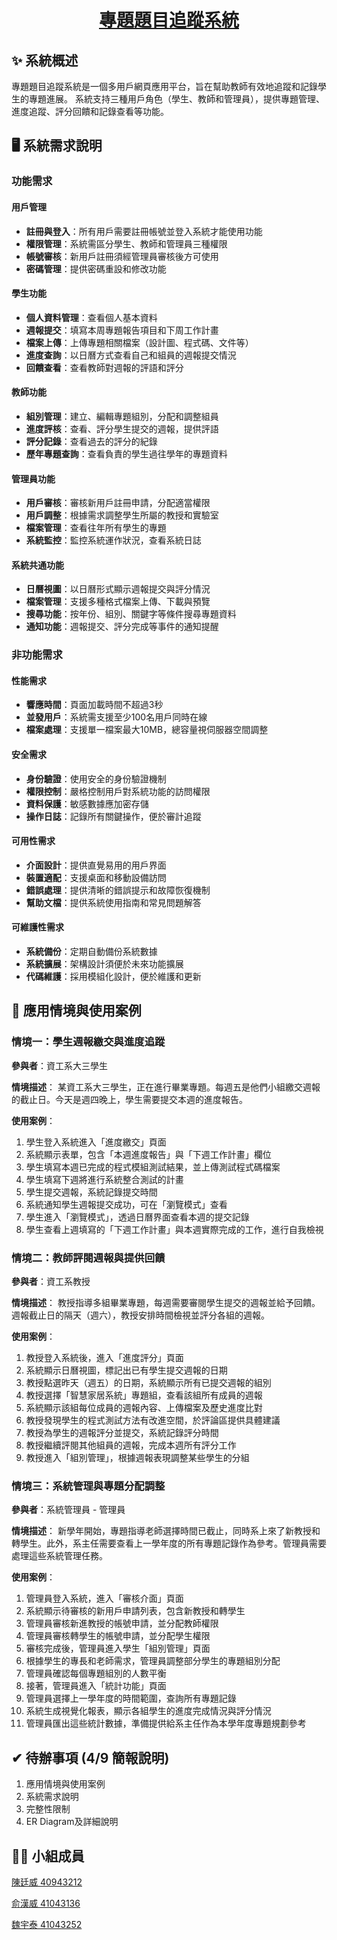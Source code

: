 <div align="center"><a name="readme-top"></a>

# [專題題目追蹤系統][project-url]

</div>

## ✨ 系統概述
專題題目追蹤系統是一個多用戶網頁應用平台，旨在幫助教師有效地追蹤和記錄學生的專題進展。
系統支持三種用戶角色（學生、教師和管理員），提供專題管理、進度追蹤、評分回饋和記錄查看等功能。

## 🖥️ 系統需求說明

### 功能需求

#### 用戶管理
- **註冊與登入**：所有用戶需要註冊帳號並登入系統才能使用功能
- **權限管理**：系統需區分學生、教師和管理員三種權限
- **帳號審核**：新用戶註冊須經管理員審核後方可使用
- **密碼管理**：提供密碼重設和修改功能

#### 學生功能
- **個人資料管理**：查看個人基本資料
- **週報提交**：填寫本周專題報告項目和下周工作計畫
- **檔案上傳**：上傳專題相關檔案（設計圖、程式碼、文件等）
- **進度查詢**：以日曆方式查看自己和組員的週報提交情況
- **回饋查看**：查看教師對週報的評語和評分

#### 教師功能
- **組別管理**：建立、編輯專題組別，分配和調整組員
- **進度評核**：查看、評分學生提交的週報，提供評語
- **評分記錄**：查看過去的評分的紀錄
- **歷年專題查詢**：查看負責的學生過往學年的專題資料

#### 管理員功能
- **用戶審核**：審核新用戶註冊申請，分配適當權限
- **用戶調整**：根據需求調整學生所屬的教授和實驗室
- **檔案管理**：查看往年所有學生的專題
- **系統監控**：監控系統運作狀況，查看系統日誌

#### 系統共通功能
- **日曆視圖**：以日曆形式顯示週報提交與評分情況
- **檔案管理**：支援多種格式檔案上傳、下載與預覽
- **搜尋功能**：按年份、組別、關鍵字等條件搜尋專題資料
- **通知功能**：週報提交、評分完成等事件的通知提醒

### 非功能需求

#### 性能需求
- **響應時間**：頁面加載時間不超過3秒
- **並發用戶**：系統需支援至少100名用戶同時在線
- **檔案處理**：支援單一檔案最大10MB，總容量視伺服器空間調整

#### 安全需求
- **身份驗證**：使用安全的身份驗證機制
- **權限控制**：嚴格控制用戶對系統功能的訪問權限
- **資料保護**：敏感數據應加密存儲
- **操作日誌**：記錄所有關鍵操作，便於審計追蹤

#### 可用性需求
- **介面設計**：提供直覺易用的用戶界面
- **裝置適配**：支援桌面和移動設備訪問
- **錯誤處理**：提供清晰的錯誤提示和故障恢復機制
- **幫助文檔**：提供系統使用指南和常見問題解答

#### 可維護性需求
- **系統備份**：定期自動備份系統數據
- **系統擴展**：架構設計須便於未來功能擴展
- **代碼維護**：採用模組化設計，便於維護和更新

## 📝 應用情境與使用案例

### 情境一：學生週報繳交與進度追蹤

**參與者**：資工系大三學生

**情境描述**：
某資工系大三學生，正在進行畢業專題。每週五是他們小組繳交週報的截止日。今天是週四晚上，學生需要提交本週的進度報告。

**使用案例**：
1. 學生登入系統進入「進度繳交」頁面
2. 系統顯示表單，包含「本週進度報告」與「下週工作計畫」欄位
3. 學生填寫本週已完成的程式模組測試結果，並上傳測試程式碼檔案
4. 學生填寫下週將進行系統整合測試的計畫
5. 學生提交週報，系統記錄提交時間
6. 系統通知學生週報提交成功，可在「瀏覽模式」查看
7. 學生進入「瀏覽模式」，透過日曆界面查看本週的提交記錄
8. 學生查看上週填寫的「下週工作計畫」與本週實際完成的工作，進行自我檢視

### 情境二：教師評閱週報與提供回饋

**參與者**：資工系教授

**情境描述**：
教授指導多組畢業專題，每週需要審閱學生提交的週報並給予回饋。週報截止日的隔天（週六），教授安排時間檢視並評分各組的週報。

**使用案例**：
1. 教授登入系統後，進入「進度評分」頁面
2. 系統顯示日曆視圖，標記出已有學生提交週報的日期
3. 教授點選昨天（週五）的日期，系統顯示所有已提交週報的組別
4. 教授選擇「智慧家居系統」專題組，查看該組所有成員的週報
5. 系統顯示該組每位成員的週報內容、上傳檔案及歷史進度比對
6. 教授發現學生的程式測試方法有改進空間，於評論區提供具體建議
7. 教授為學生的週報評分並提交，系統記錄評分時間
8. 教授繼續評閱其他組員的週報，完成本週所有評分工作
9. 教授進入「組別管理」，根據週報表現調整某些學生的分組

### 情境三：系統管理與專題分配調整

**參與者**：系統管理員 - 管理員

**情境描述**：
新學年開始，專題指導老師選擇時間已截止，同時系上來了新教授和轉學生。此外，系主任需要查看上一學年度的所有專題記錄作為參考。管理員需要處理這些系統管理任務。

**使用案例**：
1. 管理員登入系統，進入「審核介面」頁面
2. 系統顯示待審核的新用戶申請列表，包含新教授和轉學生
3. 管理員審核新進教授的帳號申請，並分配教師權限
4. 管理員審核轉學生的帳號申請，並分配學生權限
5. 審核完成後，管理員進入學生「組別管理」頁面
6. 根據學生的專長和老師需求，管理員調整部分學生的專題組別分配
7. 管理員確認每個專題組別的人數平衡
8. 接著，管理員進入「統計功能」頁面
9. 管理員選擇上一學年度的時間範圍，查詢所有專題記錄
10. 系統生成視覺化報表，顯示各組學生的進度完成情況與評分情況
11. 管理員匯出這些統計數據，準備提供給系主任作為本學年度專題規劃參考

## ✔ 待辦事項 (4/9 簡報說明)

1. 應用情境與使用案例
2. 系統需求說明
3. 完整性限制
4. ER Diagram及詳細說明

## 👨‍💻 小組成員

[陳廷威 40943212](Member/40943212.md)

[俞漢威 41043136](Member/40943136.md)

[魏宇泰 41043252](Member/40943252.md)



<!-- LINK GROUP -->

[project-url]: https://github.com/TingWei-Chen/DataBase_Project "專題題目追蹤系統"

<!-- 
## 🚩 功能

- **學生端**：
    - **個人中心**：可讓學生查看基本資料、組別資訊、組員資訊、歷史上傳檔案與進度提交歷史。
    - **瀏覽模式**：可透過日曆視圖界面查看組員上傳資料，點選有標記的日期後可查看組員的本周報告項目、下周工作項目、上周填寫的"下周工作項目"，以及下載上傳的檔案。
    - **進度繳交**：可填寫本周專題報告項目、下周工作項目，並上傳相關檔案，系統自動記錄繳交時間。
- **教師端**：
    - **個人中心**：可查看/編輯基本資料、查看歷史評分記錄、負責學生的上傳檔案與進度記錄。
    - **組別管理**：可調整負責學生的組別分配、修改組別名稱(專題名稱)、管理組別基本資訊。
    - **進度評分**：可查看各組學生上傳的週報、給予回饋意見、評分，系統自動記錄評分時間。
    - **歷史專題查詢**：可查看以往負責的所有專題資料，依年份、組別、關鍵字等條件篩選。
- **管理員端**：
    - **個人資料**：可查看/編輯基本資料、查看系統歷史更動記錄。
    - **審核介面**：可審核用戶帳號申請、分配帳號權限(一般用戶/管理員)、管理教師與學生關係。
    - **統計功能**：可查看特定教師所管理的學生記錄、特定學生記錄、特定組別全體記錄，並可按年份或關鍵字查詢專題項目。
-->
